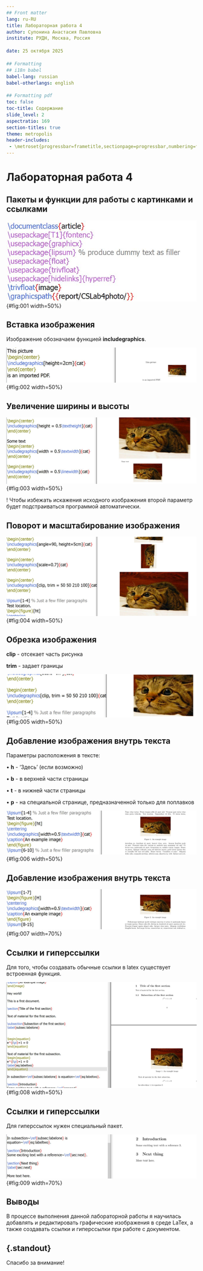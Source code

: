 ```yaml
---
## Front matter
lang: ru-RU
title: Лабораторная работа 4
author: Супонина Анастасия Павловна 
institute: РУДН, Москва, Россия

date: 25 октября 2025

## Formatting
## i18n babel
babel-lang: russian
babel-otherlangs: english

## Formatting pdf
toc: false
toc-title: Содержание
slide_level: 2
aspectratio: 169
section-titles: true
theme: metropolis
header-includes:
 - \metroset{progressbar=frametitle,sectionpage=progressbar,numbering=fraction}
---
```


# Лабораторная работа 4

## Пакеты и функции для работы с картинками и ссылками

![package](CSlab4photo/bibl.JPG){#fig:001 width=50%}

## Вставка изображения

Изображение обозначаем функцией **includegraphics**.

![Вставка](CSlab4photo/1.JPG){#fig:002 width=50%}

## Увеличение ширины и высоты

![Увеличение ширины и высоты](CSlab4photo/2.JPG){#fig:003 width=50%}

\! Чтобы избежать искажения исходного изображения второй параметр будет подстраиваться программой автоматически.

## Поворот и масштабирование изображения

![Поворот и масштабирование](CSlab4photo/3.JPG){#fig:004 width=50%}

## Обрезка изображения

**clip** - отсекает часть рисунка

**trim** - задает границы

![Обрезка](CSlab4photo/4.JPG){#fig:005 width=50%}

## Добавление изображения внутрь текста

Параметры расположения в тексте:

• **h** - ‘Здесь’ (если возможно)

• **b** - в верхней части страницы

• **t** - в нижней части страницы

• **p** - на специальной странице, предназначенной только для поплавков

![изображение в тексте 1](CSlab4photo/5.JPG){#fig:006 width=50%}

## Добавление изображения внутрь текста

![изображение в тексте 2](CSlab4photo/6.JPG){#fig:007 width=70%}

## Ссылки и гиперссылки

Для того, чтобы создавать обычные ссылки в latex существует встроенная функция.

![Ссылки](CSlab4photo/7.JPG){#fig:008 width=50%}

## Ссылки и гиперссылки

Для гиперссылок нужен специальный пакет.

![гиперссылки](CSlab4photo/8.JPG){#fig:009 width=70%}

## Выводы

В процессе выполнения данной лабораторной работы я научилась добавлять и редактировать графические изображения в среде LaTex, а также создавать ссылки и гиперссылки при работе с документом. 

## {.standout}

Спасибо за внимание!